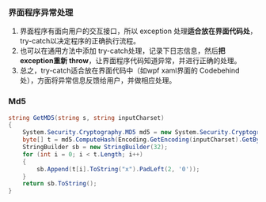 ### 界面程序异常处理

1. 界面程序有面向用户的交互接口，所以 exception 处理**适合放在界面代码处**，try-catch以决定程序的正确执行流程。
2. 也可以在通用方法中添加 try-catch处理，记录下日志信息，然后**把 exception重新 throw**，让界面程序代码知道异常，并进行正确的处理。
3. 总之，try-catch适合放在界面代码中（如wpf xaml界面的 Codebehind 处），方面将异常信息反馈给用户，并做相应处理。


### Md5
``` cs
string GetMD5(string s, string inputCharset)
{
    System.Security.Cryptography.MD5 md5 = new System.Security.Cryptography.MD5CryptoServiceProvider();
    byte[] t = md5.ComputeHash(Encoding.GetEncoding(inputCharset).GetBytes(s));
    StringBuilder sb = new StringBuilder(32);
    for (int i = 0; i < t.Length; i++)
    {
        sb.Append(t[i].ToString("x").PadLeft(2, '0'));
    }
    return sb.ToString();
}
```